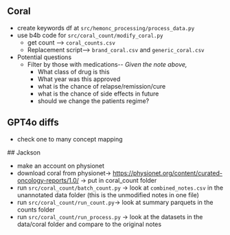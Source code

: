 ## Coral
- create keywords df at `src/hemonc_processing/process_data.py`
- use b4b code for `src/coral_count/modify_coral.py` 
  - get count --> `coral_counts.csv` 
  - Replacement script--> `brand_coral.csv` and `generic_coral.csv`
- Potential questions
  - Filter by those with medications-- *Given the note above,*
    - What class of drug is this 
    - What year was this approved
    - what is the chance of relapse/remission/cure
    - what is the chance of side effects in future
    - should we change the patients regime?


## GPT4o diffs
- check one to many concept mapping

## Jackson
- make an account on physionet
- download coral from physionet-> https://physionet.org/content/curated-oncology-reports/1.0/ -> put in coral_count folder 
- run `src/coral_count/batch_count.py` -> look at `combined_notes.csv` in the unannotated data folder (this is the unmodified notes in one file)
- run `src/coral_count/run_count.py`-> look at summary parquets in the counts folder
- run `src/coral_count/run_process.py` -> look at the datasets in the data/coral folder and compare to the original notes